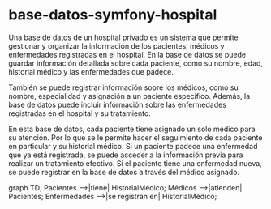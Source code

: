 # base-datos-symfony-hospital

Una base de datos de un hospital privado es un sistema que permite gestionar y organizar la información de los pacientes, 
médicos y enfermedades registradas en el hospital. En la base de datos se puede guardar información detallada sobre cada paciente, 
como su nombre, edad, historial médico y las enfermedades que padece. 

También se puede registrar información sobre los médicos, como su nombre, especialidad y asignación a un paciente específico. 
Además, la base de datos puede incluir información sobre las enfermedades registradas en el hospital y su tratamiento.

En esta base de datos, cada paciente tiene asignado un solo médico para su atención. 
Por lo que se le permite hacer el seguimiento de cada paciente en particular y su historial médico. 
Si un paciente padece una enfermedad que ya está registrada, se puede acceder a la información previa para realizar un tratamiento efectivo.
Si el paciente tiene una enfermedad nueva, se puede registrar en la base de datos a través del médico asignado.

graph TD;
  Pacientes -->|tiene| HistorialMédico;
  Médicos -->|atienden| Pacientes;
  Enfermedades -->|se registran en| HistorialMédico;
